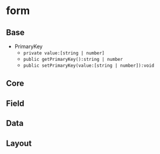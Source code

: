 # form

## Base
* PrimaryKey 
  * `private value:[string | number]`
  * `public getPrimaryKey():string | number`
  * `public setPrimaryKey(value:[string | number]):void`

## Core

## Field

## Data

## Layout
